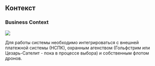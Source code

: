 ## Контекст

<!-- Описывает окружение вашей системы. Обычно включает:
 * внешние системы, с которыми происходит интеграция
 * системы, которые будут пользоваться интерфейсами вашей системы
 * партнеры и поставщики, которые задействованы в создании решения -->

### Business Context 

![](embed:Context)

Для работы системы необходимо интегрироваться с внешней платежной системы (НСПК), охранным агенством (Гольфстрим или Цезарь-Сателит - пока в процессе выбора) и собственным флотом дронов.